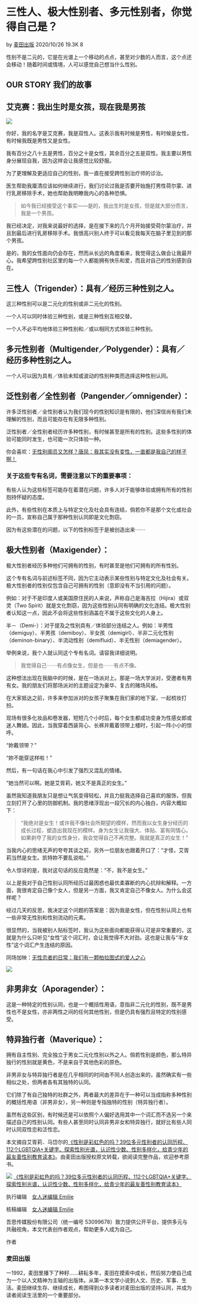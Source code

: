 # 三性人、极大性别者、多元性别者，你觉得自己是？

by [麦田出版](https://www.womany.net/authors/ryenews?ref=s_a_author) 2020/10/26 19.3K 8

性别不是二元的，它是在光谱上一个移动的点点，甚至对少数的人而言，这个点还会移动！随着时间或情境，人可以感觉自己想当什么性别。

## OUR STORY 我们的故事

## 艾克赛：我出生时是女孩，现在我是男孩

![](https://womany.net/cdn-cgi/image/w=800,fit=scale-down/https://castle.womany.net/images/content/pictures/117086/womany_03_1603682947-206683-0042-9897.jpg)

你好，我的名字是艾克赛，我是双性人。这表示我有时候是男性，有时候是女性，有时候我既是男性又是女性。

我有百分之八十五是男性，百分之十是女性，其余百分之五是双性。我主要以男性身分展现自我，因为这样会让我感觉比较舒服。

为了更理解及更适应自己的性别，我一直在接受跨性别治疗师的诊治。

医生帮助我厘清应该如何继续进行，我们讨论过我是否要开始施打男性荷尔蒙、进行乳房移除手术，她也帮助我明瞭我内心的各种恐惧。

> 如今我已经接受这个事实——是的，我出生时是女孩，但是就大部分而言，我是一个男孩。

我已经决定，对我来说最好的选择，是在接下来的几个月开始接受荷尔蒙治疗，并且到最后进行乳房移除手术。我很高兴别人终于可以看见我每天在脑子里见到的那个男孩。

是的，我的女性面向仍会存在，然而从长远的角度看来，我觉得这么做会让我最开心。我希望跨性别社区里的每一个人都能拥有快乐和爱，而且对自己的性别感到自在。

## 三性人（Trigender）：具有／经历三种性别之人。

这三种性别可以是二元化的性别或非二元化的性别。

一个人可以同时体验三种性别，或是三种性别互相交替。

一个人不必平均地体验三种性别和／或以相同方式体验三种性别。

## 多元性别者（Multigender／Polygender）：具有／经历多种性别之人。

一个人可以因为具有／体验未知或波动的性别种类而选择这种性别认同。

## 泛性别者／全性别者（Pangender／omnigender）：

许多泛性别者／全性别者认为我们现今的性别知识是有限的，他们深信尚有我们未理解的性别，而且可能存在有无限多种性别。

泛性别者／全性别者经历许多种性别，有时候甚至是所有的性别。这些多性别的体验可能同时发生，也可能一次只体验一种。

你会喜欢：[无性别阁员又怎样？唐凤：我其实没有变性，一直都是我自己的样子啊！](https://womany.net/read/article/23481?ref=readout_text)

### 关于这些专有名词，需要注意以下的重要事项：

有些人认为这些标签可能存在着潜在问题，许多人对于能够体验或拥有所有的性别抱持怀疑的态度。

此外，有些性别在本质上与特定文化及社会具有连结，倘若你不是那个文化或社会的一员，宣称自己属于那种性别认同即是文化剽窃。

因为有这些潜在的问题，以下的性别标签于是被创造出来⋯⋯

## 极大性别者（Maxigender）：

极大性别者经历多种他们可拥有的性别，有时甚至是他们可拥有的所有性别。

这个专有名词与前述标签不同，因为它主动表示某些性别与特定文化及社会有关。极大性别者的性别仅包含自己可拥有的性别（意即没有不当引用的问题）。

例如：对于不是印度人或美国原住民的人来说，声称自己是海吉拉（Hijira）或双灵（Two Spirit）就是文化剽窃，因为这些性别认同有明确的文化连结。极大性别者认知这一点，因此不会将这些性别涵盖在不属于这些文化的人身上。

半－（Demi-）：对于提及之性别具有／体验部分连结之人。例如：半男性（demiguy）、半男孩（demiboy）、半女孩（demigirl）、半非二元化性别（deminon-binary）、半流动性别（demifluid）、半无性别（demiagender）。

举例来说，我个人就认同这个专有名词。请容我详细说明。

> 我觉得自己⋯⋯有点像女生，但是也⋯⋯有点不像。

这种想法出现在我脑中的时候，是在一场派对上。那是一场大学派对，受邀者有男有女。我的朋友们将那场派对的主题设定为豪华、复古的赌场风格。

在大家抵达之前，许多来参加派对的女孩子聚集在我们家的地下室，一起梳妆打扮。

现场有很多化妆品和卷发器，短短几个小时后，每个女生都成功变身为性感女郎或迷人舞娘。因此，当我穿着西装背心、长裤并戴着领带上楼时，引起一阵小小的惊呼。

“妳戴领带？”

“妳不能穿这样啦！”

然后，有一句话在我心中引发了强烈又混乱的情绪。

“她当然可以啊。她是艾胥莉，她又不是真正的女生。”

虽然我知道我朋友只是想让气氛变得轻松，并且力挺我选择自己喜欢的服饰，但我立刻打开了心里的防御机制。我的思绪浮现出一段冗长的内心独白，内容大概如下：

> “我绝对是女生！或许我不像社会所期望的模样，然而我以女生身分经历的成长过程，塑造出我现在的模样。身为女生让我强大、体贴、富有同情心。如果剥夺了我的女性身分，我会觉得自己不再完整。我就是真正的女生！”

当我内心的思绪无声的夸夸其谈之前，另外一位朋友也跟着开口了：“才怪，艾胥莉当然是女生。凯特妳不要乱说啦。”

令人惊讶的是，我对这句话的反应竟然是：“不，我不是女生。”

以上是我对于自己性别认同所经历过最困惑也最优柔寡断的内心抗辩和解释。一方面，我很肯定自己像个女人，但是另一方面，我又肯定自己不像女人。为什么会这样呢？

经过几天的反思，我决定这个问题的答案是：因为我是女性，但在性别认同上也有一些非常无性别和性别流动的元素。

很显然的，当我被别人贴标签时，我认为这些面向都能获得认可是非常重要的，这就是为什么只听见“女性”这个词汇时，会让我觉得不大对劲。这也是让我与“半女性”这个词汇产生连结的原因。

同场加映：[无性恋者的日常：我们有一颗柏拉图式的爱人之心](https://womany.net/read/article/25520?ref=readout_text)

![](https://cdn-images-1.medium.com/v2/resize:fit:1200/format:webp/1*sa0tpInnvSLaIwtqM-pC8A.png)

## 非男非女（Aporagender）：

这是一种特定的性别认同，也是一个概括性用语，意指非二元化的性别，既不是男性也不是女性，亦非两性之间的任何其他性别，但是仍具有强烈且特定的性别感受。

## 特异独行者（Maverique）：

拥有自主性别、完全独立于男女二元化性别以外之人。倘若性别是颜色，那么特异独行的性别就是黄色，不是来自于其他色彩的原色。

非男非女与特异独行者是在几乎相同的时间由不同人创造出来的，虽然确实有一些相似之处，但两者各有其独特的认同。

它们除了有自己独特的社群之外，两者最大的差异在于一种可以当成指称多种性别的概括性用语（非男非女），另一种则是专指独特的性别（特异独行者）。

虽然有这些区别，有时候还是可以依照个人偏好选用其中一个词汇而不选另一个来描述自己的性别认同。有些人甚至同时认同非男非女和特异独行，就好比有些人同时认同双性恋和泛性恋。

本文摘自艾胥莉．马岱尔的[《性别是彩虹色的吗？39位多元性别者的认同历程、112个LGBTQIA+关键字、探索性别光谱，认识性少数、性别多样化，给青少年的最友善性别教育读本》](https://www.taaze.tw/apredir.html?125447436/https://www.taaze.tw/goods/11100918051.html?)。由麦田出版授权原文转载，欲阅读完整作品，欢迎参考原书。

![](https://cdn-images-1.medium.com/v2/resize:fit:1200/format:webp/1*sa0tpInnvSLaIwtqM-pC8A.png) [《性别是彩虹色的吗？39位多元性别者的认同历程、112个LGBTQIA+关键字、探索性别光谱，认识性少数、性别多样化，给青少年的最友善性别教育读本》](https://www.taaze.tw/apredir.html?125447436/https://www.taaze.tw/goods/11100918051.html?)

执行编辑　[女人迷编辑 Emilie](https://womany.net/authors/emilie?ref=s_a_editor)

核稿编辑　[女人迷编辑 Emilie](https://womany.net/authors/emilie?ref=s_a_editor)

吾思传媒股份有限公司（统一编号 53099678）致力提供公开平台，提供多元与共融视角，本文代表创作者观点，帮助更多人成为自己。

作者

### 麦田出版

一1992，麦田里播下了种籽……耕耘多年，麦田在摸索中成长，然后努力使自己成为一个以人文精神为主轴的出版体。从第一本文学小说到人文、历史、军事、生活。麦田继续生存、继续成长，希图得到众多读者对麦田出版的坚持认同，并成为读者阅读生活里的一个重要部分。
<!-- tcd_original_link https://cn.womany.net/read/article/25518 -->
